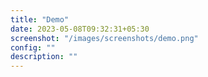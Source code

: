 ```yaml
---
title: "Demo"
date: 2023-05-08T09:32:31+05:30
screenshot: "/images/screenshots/demo.png"
config: ""
description: ""
---
```

